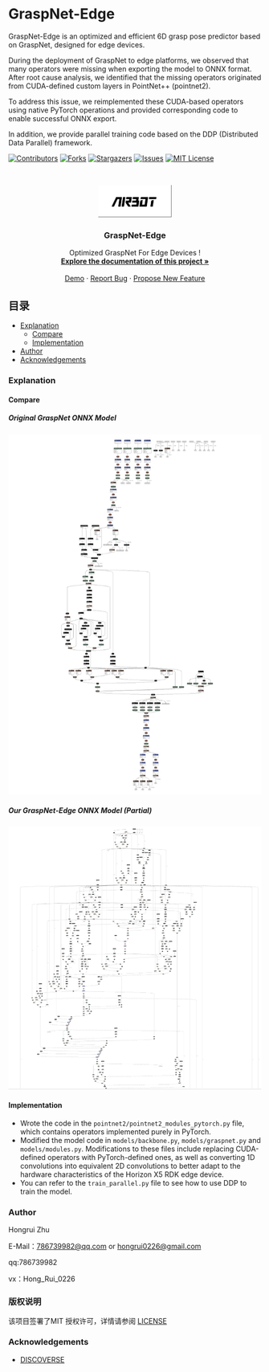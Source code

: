 

# GraspNet-Edge

GraspNet-Edge is an optimized and efficient 6D grasp pose predictor based on GraspNet, designed for edge devices. 

During the deployment of GraspNet to edge platforms, we observed that many operators were missing when exporting the model to ONNX format. After root cause analysis, we identified that the missing operators originated from CUDA-defined custom layers in PointNet++ (pointnet2). 

To address this issue, we reimplemented these CUDA-based operators using native PyTorch operations and provided corresponding code to enable successful ONNX export.

In addition, we provide parallel training code based on the DDP (Distributed Data Parallel) framework.

<!-- PROJECT SHIELDS -->

[![Contributors][contributors-shield]][contributors-url]
[![Forks][forks-shield]][forks-url]
[![Stargazers][stars-shield]][stars-url]
[![Issues][issues-shield]][issues-url]
[![MIT License][license-shield]][license-url]

<!-- PROJECT LOGO -->
<br />

<p align="center">
  <a href="https://github.com/786739982/GraspNet-Edge/">
    <img src="assets/logo.png" alt="Logo" width="146" height="64">
  </a>

  <h3 align="center">GraspNet-Edge</h3>
  <p align="center">
    Optimized GraspNet For Edge Devices !
    <br />
    <a href="https://github.com/786739982/GraspNet-Edge"><strong>Explore the documentation of this project »</strong></a>
    <br />
    <br />
    <a href="https://github.com/786739982/GraspNet-Edge">Demo</a>
    ·
    <a href="https://github.com/786739982/GraspNet-Edge/issues">Report Bug</a>
    ·
    <a href="https://github.com/786739982/GraspNet-Edge/issues">Propose New Feature</a>
  </p>
</p>




## 目录

- [Explanation](#Explanation)
  - [Compare](#Compare)
  - [Implementation](#Implementation)
- [Author](#Author)
- [Acknowledgements](#Acknowledgements)




### Explanation

#### Compare

##### Original GraspNet ONNX Model
<p align="center">
  <a href="https://github.com/786739982/GraspNet-Edge/">
    <img src="assets/GraspNet ONNX.png" alt="Logo" width="" height="">
  </a>
</p>

##### Our GraspNet-Edge ONNX Model (Partial)
<p align="center">
  <a href="https://github.com/786739982/GraspNet-Edge/">
    <img src="assets/GraspNet-Edge ONNX.png" alt="Logo" width="" height="">
  </a>
</p>

#### **Implementation**
* Wrote the code in the ```pointnet2/pointnet2_modules_pytorch.py``` file, which contains operators implemented purely in PyTorch.
* Modified the model code in ```models/backbone.py```, ```models/graspnet.py``` and ```models/modules.py```. Modifications to these files include replacing CUDA-defined operators with PyTorch-defined ones, as well as converting 1D convolutions into equivalent 2D convolutions to better adapt to the hardware characteristics of the Horizon X5 RDK edge device.
* You can refer to the ```train_parallel.py``` file to see how to use DDP to train the model.



### Author

Hongrui Zhu 

E-Mail：786739982@qq.com or hongrui0226@gmail.com

qq:786739982

vx：Hong_Rui_0226



  
### 版权说明

该项目签署了MIT 授权许可，详情请参阅 [LICENSE](https://github.com/786739982/GraspNet-Edge/blob/master/LICENSE)





### Acknowledgements

- [DISCOVERSE](https://airbots.online/)




<!-- links -->
[contributors-shield]: https://img.shields.io/github/contributors/786739982/GraspNet-Edge.svg?style=flat-square
[contributors-url]: https://github.com/786739982/GraspNet-Edge/graphs/contributors
[forks-shield]: https://img.shields.io/github/forks/786739982/GraspNet-Edge.svg?style=flat-square
[forks-url]: https://github.com/786739982/GraspNet-Edge/network/members
[stars-shield]: https://img.shields.io/github/stars/786739982/GraspNet-Edge.svg?style=flat-square
[stars-url]: https://github.com/786739982/GraspNet-Edge/stargazers
[issues-shield]: https://img.shields.io/github/issues/786739982/GraspNet-Edge.svg?style=flat-square
[issues-url]: https://img.shields.io/github/issues/786739982/GraspNet-Edge.svg
[license-shield]: https://img.shields.io/github/license/786739982/GraspNet-Edge.svg?style=flat-square
[license-url]: https://github.com/786739982/GraspNet-Edge/blob/master/LICENSE
[linkedin-shield]: https://img.shields.io/badge/-LinkedIn-black.svg?style=flat-square&logo=linkedin&colorB=555






